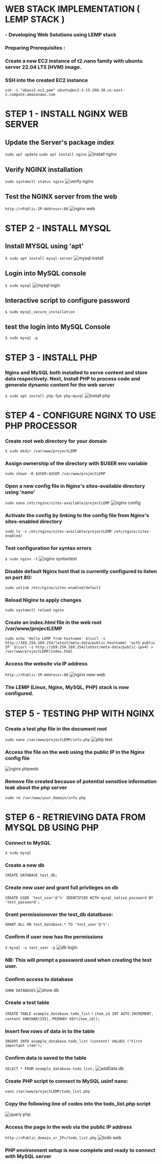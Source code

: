 # WEB STACK IMPLEMENTATION ( LEMP STACK )

### - Developing Web Solutions using LEMP stack

### Preparing Prerequisites :
### Create a new EC2 instance of t2.nano family with ubuntu server 22.04 LTS (HVM) image.


### SSH into the created EC2 instance
`ssh -i "abass2-ec2.pem" ubuntu@ec2-3-15-208-30.us-east-2.compute.amazonaws.com`

# STEP 1 - INSTALL NGINX WEB SERVER
## Update the Server's package index
`sudo apt update`
`sudo apt install nginx`
![install nginx](/images/install-nginx.PNG)

## Verify NGINX installation
`sudo systemctl status nginx`
![verify nginx](./images/verify-nginx.PNG)

## Test the NGINX server from the web
`http://<Public-IP-Address>:80`
![nginx web](./images/nginxe-web.PNG)



# STEP 2 - INSTALL MYSQL

## Install MYSQL using 'apt'
`$ sudo apt install mysql-server`
![mysql install](./images/sudo-mysql.PNG)

## Login into MySQL console
`$ sudo mysql`
![mysql login](./images/mysql-logintest.PNG)


## Interactive script to configure password
`$ sudo mysql_secure_installation`

## test the login into MySQL Console
`$ sudo mysql -p` 



# STEP 3 - INSTALL PHP
### Nginx and MySQL both installed to serve content and store data respectively. Next, Install PHP to process code and generate dynamic content for the web server 

`$ sudo apt install php-fpm php-mysql`
![install php](./images/php-install.PNG)



# STEP 4 - CONFIGURE NGINX TO USE PHP PROCESSOR
### Create root web directory for your domain
`$ sudo mkdir /var/www/projectLEMP`
### Assign ownership of the directory with $USER env variable
`sudo chown -R $USER:$USER /var/www/projectLEMP`
### Open a new config file in Nginx's sites-available directory using 'nano'
`sudo nano /etc/nginx/sites-available/projectLEMP`
![nginx config](./images/nginx-config.PNG)

### Activate the config by linking to the config file from Nginx's sites-enabled directory
`sudo ln -s /etc/nginx/sites-available/projectLEMP /etc/nginx/sites-enabled/`
### Test configuration for syntax errors
`$ sudo nginx -t`
![nginx syntaxtest](./images/nginx-syntaxtest.PNG)

### Disable default Nginx host that is currently configured to listen on port 80:
`sudo unlink /etc/nginx/sites-enabled/default`

### Reload Niginx to apply changes
`sudo systemctl reload nginx`

### Create an index.html file in the web root /var/www/projectLEMP
`sudo echo 'Hello LEMP from hostname' $(curl -s http://169.254.169.254/latest/meta-data/public-hostname) 'with public IP' $(curl -s http://169.254.169.254/latest/meta-data/public-ipv4) > /var/www/projectLEMP/index.html`

### Access the website via IP address
`http://<Public-IP-Address>:80`
![nginx new-web](./images/newNginx-web.PNG)

### The LEMP (Linux, Nginx, MySQL, PHP) stack is now configured.


# STEP 5 - TESTING PHP WITH NGINX

### Create a test php file in the document root
`sudo nano /var/www/projectLEMP/info.php`
![php test](./images/php-test.PNG)

### Access the file on the web using the public IP in the Nginx config file
![nginx phpweb](./images/end.PNG)

### Remove file created because of potential sensitive information leak about the php server
`sudo rm /var/www/your_domain/info.php`



# STEP 6 - RETRIEVING DATA FROM MYSQL DB USING PHP

### Connect to MySQL
`$ sudo mysql`

### Create a new db 
`CREATE DATABASE test_db;`

### Create new user and grant full privileges on db 
`CREATE USER 'test_user'@'%' IDENTIFIED WITH mysql_native_password BY 'test_password';`

### Grant permissionover the test_db datatbase:
`GRANT ALL ON test_database.* TO 'test_user'@'%';`

### Confirm if user now has the permissions
`$ mysql -u test_user -p`
![db login](./images/db-logintest.PNG)


### NB: This will prompt a password used when creating the test user.

### Confirm access to database
`SHOW DATABASES`
![show db](./images/SHOW-DB.PNG)

### Create a test table 
`CREATE TABLE example_database.todo_list` `(`
  `item_id INT AUTO_INCREMENT,`
  `content VARCHAR(255),`
  `PRIMARY KEY(item_id));`

### Insert few rows of data in to the table
`INSERT INTO example_database.todo_list (content) VALUES ("First important item");`

### Confirm data is saved to the table
`SELECT * FROM example_database.todo_list;`
![addData db](./images/add-db.PNG)

### Create PHP script to connect to MySQL usinf nano:
`nano /var/www/projectLEMP/todo_list.php`

### Copy the following line of codes into the todo_list.php script
![query php](./images/php-querydb.PNG)


### Access the page in the web via the public IP address
`http://<Public_domain_or_IP>/todo_list.php`
![todo web](./images/todo_web.PNG)
 
 ### PHP environment setup is now complete and ready to connect with MySQL server

















